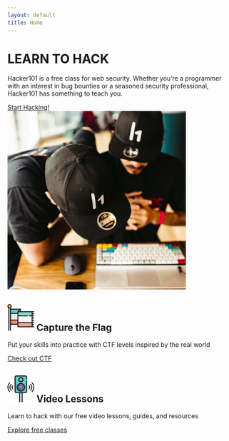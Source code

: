 ```yaml
---
layout: default
title: Home
---
```


<div class="container">
  <div class="row">
    <div class="col-md-6 py-4 align-self-center">
      <h1>
        LEARN TO HACK
      </h1>
      <p class="lead my-3">
        Hacker101 is a free class for web security. Whether you&#8217;re a
        programmer with an interest in bug bounties or a seasoned security
        professional, Hacker101 has something to teach you.
      </p>
      <a class="btn btn-primary" href="/start-here">
        Start Hacking!
      </a>
    </div>
    <div class="col-md-5 offset-md-1 py-4">
      <img src="/assets/learn-to-hack.jpg" alt="Hackers collaborating" class="img-fluid float-right rounded-lg" height="400" />
    </div>
  </div>
</div>
<div class="container-fluid bg-darker text-light">
  <div class="container">
    <div class="row">
      <div class="col-md-5 py-4">
        <h2 class="my-2 d-flex align-items-center">
          <img src="/assets/flag.svg" alt="Flag" class="mr-2" height="60">
          <span class="align-middle my-2">Capture the Flag</span>
        </h2>
        <p class="lead my-3">
          Put your skills into practice with CTF levels inspired by the real world
        </p>
        <a href="https://ctf.hacker101.com/" class="btn btn-outline-secondary">
          Check out CTF
        </a>
      </div>
      <div class="col-md-5 offset-md-1 py-4">
        <h2 class="my-2 d-flex align-items-center">
          <img src="/assets/speaker.svg" alt="Speaker" class="mr-2" height="60">
          <span class="align-middle my-2">Video Lessons</span>
        </h2>
        <p class="lead my-3">
          Learn to hack with our free video lessons, guides, and resources
        </p>
        <a href="/videos" class="btn btn-outline-secondary">
          Explore free classes
        </a>
      </div>
    </div>
  </div>
</div>
